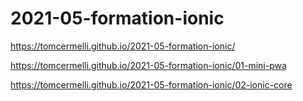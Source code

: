 # 2021-05-formation-ionic

https://tomcermelli.github.io/2021-05-formation-ionic/

https://tomcermelli.github.io/2021-05-formation-ionic/01-mini-pwa

https://tomcermelli.github.io/2021-05-formation-ionic/02-ionic-core
